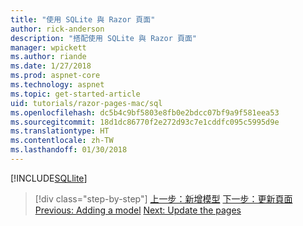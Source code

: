 ```yaml
---
title: "使用 SQLite 與 Razor 頁面"
author: rick-anderson
description: "搭配使用 SQLite 與 Razor 頁面"
manager: wpickett
ms.author: riande
ms.date: 1/27/2018
ms.prod: aspnet-core
ms.technology: aspnet
ms.topic: get-started-article
uid: tutorials/razor-pages-mac/sql
ms.openlocfilehash: dc5b4c9bf5803e8fb0e2bdcc07bf9a9f581eea53
ms.sourcegitcommit: 18d1dc86770f2e272d93c7e1cddfc095c5995d9e
ms.translationtype: HT
ms.contentlocale: zh-TW
ms.lasthandoff: 01/30/2018
---
```

[!INCLUDE[SQLlite](../../includes/RP/sql.md)]


>[!div class="step-by-step"]
<span data-ttu-id="5312b-103">[上一步：新增模型](xref:tutorials/razor-pages-mac/model)
[下一步：更新頁面](xref:tutorials/razor-pages-mac/da1)</span><span class="sxs-lookup"><span data-stu-id="5312b-103">[Previous: Adding a model](xref:tutorials/razor-pages-mac/model)
[Next: Update the pages](xref:tutorials/razor-pages-mac/da1)</span></span>

